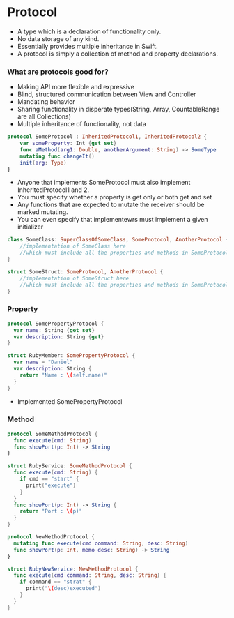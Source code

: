 # Protocol
- A type which is a declaration of functionality only.
- No data storage of any kind.
- Essentially provides multiple inheritance in Swift.
- A protocol is simply a collection of method and property declarations.

### What are protocols good for?
- Making API more flexible and expressive
- Blind, structured communication between View and Controller
- Mandating behavior
- Sharing functionality in disperate types(String, Array, CountableRange are all Collections)
- Multiple inheritance of functionality, not data

``` swift
protocol SomeProtocol : InheritedProtocol1, InheritedProtocol2 {
    var someProperty: Int {get set}
    func aMethod(arg1: Double, anotherArgument: String) -> SomeType
    mutating func changeIt()
    init(arg: Type)
}
```
- Anyone that implements SomeProtocol must also implement InheritedProtocol1 and 2.
- You must specify whether a property is get only or both get and set
- Any functions that are expected to mutate the receiver should be marked mutating.
- You can even specify that implementewrs must implement a given initializer
``` swift
class SomeClass: SuperClassOfSomeClass, SomeProtocol, AnotherProtocol {
    //implementation of SomeClass here
    //which must include all the properties and methods in SomeProtocol & AnotherProtocol
}
```
``` swift
struct SomeStruct: SomeProtocol, AnotherProtocol {
    //implementation of SomeStruct here
    //which must include all the properties and methods in SomeProtocol & AnotherProtocol
}
```

### Property

``` swift
protocol SomePropertyProtocol {
  var name: String {get set}
  var description: String {get}
}
```



``` swift
struct RubyMember: SomePropertyProtocol {
  var name = "Daniel"
  var description: String {
    return "Name : \(self.name)"
  }
}
```

- Implemented SomePropertyProtocol

### Method

``` swift
protocol SomeMethodProtocol {
  func execute(cmd: String)
  func showPort(p: Int) -> String
}
```

``` swift
struct RubyService: SomeMethodProtocol {
  func execute(cmd: String) {
    if cmd == "start" {
      print("execute")
    }
  }
  func showPort(p: Int) -> String {
    return "Port : \(p)"
  }
}
```

``` swift
protocol NewMethodProtocol {
  mutating func execute(cmd command: String, desc: String)
  func showPort(p: Int, memo desc: String) -> String
}

struct RubyNewService: NewMethodProtocol {
  func execute(cmd command: String, desc: String) {
    if command == "strat" {
      print("\(desc)executed")
    }
  }
}
```

